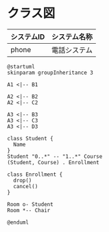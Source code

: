 <!---
システムのクラス図を描く
--->
# クラス図
| システムID | システム名称 |
| ------ | ------ |
| phone | 電話システム |


```plantuml
@startuml
skinparam groupInheritance 3

A1 <|-- B1

A2 <|-- B2
A2 <|-- C2

A3 <|-- B3
A3 <|-- C3
A3 <|-- D3

class Student {
  Name
}
Student "0..*" -- "1..*" Course
(Student, Course) . Enrollment

class Enrollment {
  drop()
  cancel()
}

Room o- Student
Room *-- Chair

@enduml
```